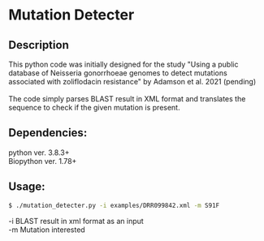 # Mutation Detecter

## Description

This python code was initially designed for the study "Using a public database of Neisseria gonorrhoeae genomes to detect mutations associated with zoliflodacin resistance" by Adamson et al. 2021 (pending)\
\
The code simply parses BLAST result in XML format and translates the sequence to check if the given mutation is present.

## Dependencies:

python ver. 3.8.3+\
Biopython ver. 1.78+

## Usage:

```bash
$ ./mutation_detecter.py -i examples/DRR099842.xml -m S91F
```

-i BLAST result in xml format as an input \
-m Mutation interested
